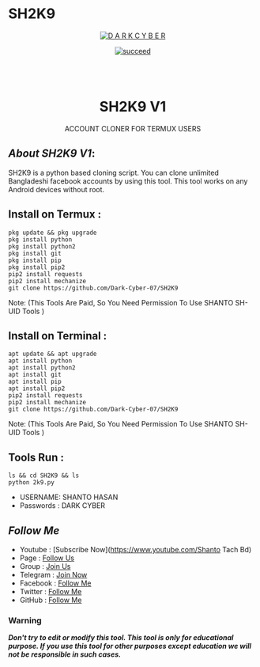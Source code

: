 # SH2K9
<p align="center">
<a href="https://github.com/Dark-Cyber-07"><img title="D A R K C Y B E R " src="https://github-readme-stats.vercel.app/api?username=Dark-Cyber-07&show_icons=true&include_all_commits=true&theme=chartreuse-dark&cache_seconds=3200"></a>
</p>


<p align="center">
<a href="#"><img title="succeed" src="https://img.shields.io/badge/deobfuscating-succeed-green?colorB=%23017e40&style=for-the-badge"></a>
</p>
<br/><br/>

<h1 align="center">SH2K9 V1</h1>
<p align="center">      ACCOUNT CLONER FOR TERMUX USERS</p>

## ***About SH2K9 V1***:

SH2K9 is a python based cloning script. You can clone unlimited Bangladeshi facebook accounts by using this tool. This tool works on any Android devices without root.

## Install on Termux :
```
pkg update && pkg upgrade
pkg install python
pkg install python2
pkg install git
pkg install pip
pkg install pip2
pip2 install requests
pip2 install mechanize
git clone https://github.com/Dark-Cyber-07/SH2K9
```
Note: (This Tools Are Paid, So You Need Permission To Use SHANTO SH-UID Tools )


## Install on Terminal :
```
apt update && apt upgrade
apt install python
apt install python2
apt install git
apt install pip
apt install pip2
pip2 install requests
pip2 install mechanize
git clone https://github.com/Dark-Cyber-07/SH2K9
```
Note: (This Tools Are Paid, So You Need Permission To Use SHANTO SH-UID Tools )



## Tools Run :
```
ls && cd SH2K9 && ls
python 2k9.py 
```

*   USERNAME: SHANTO HASAN
*   Passwords : DARK CYBER


## ***Follow Me***

* Youtube : [Subscribe Now](https://www.youtube.com/Shanto Tach Bd)
* Page : [Follow Us](https://www.facebook.com/profile.php?id=100069894818463)
* Group : [Join Us](https://facebook.com/groups/407434110583145/)
* Telegram : [Join Now](https://t.me/Shanto117k)
* Facebook  : [Follow Me](https://www.facebook.com/Shanto.vau404)
* Twitter : [Follow Me](https://www.twitter.com/***)
* GitHub : [Follow Me](https://github.com/Dark-Cyber-07/BD-06)

### Warning

***Don't try to edit or modify this tool. This tool is only for educational purpose. If you use this tool for other purposes except education we will not be responsible in such cases.***
